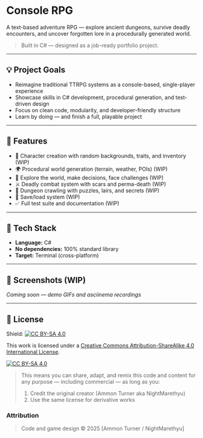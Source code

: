 ﻿# Console RPG

A text-based adventure RPG — explore ancient dungeons, survive deadly encounters, and uncover forgotten lore in a procedurally generated world.

> Built in C# — designed as a job-ready portfolio project.

---

## 💡 Project Goals

- Reimagine traditional TTRPG systems as a console-based, single-player experience
- Showcase skills in C# development, procedural generation, and test-driven design
- Focus on clean code, modularity, and developer-friendly structure
- Learn by doing — and finish a full, playable project

---

## 🔧 Features

- 🧙 Character creation with random backgrounds, traits, and inventory (WIP)
- 🌍 Procedural world generation (terrain, weather, POIs) (WIP)
- 🚶 Explore the world, make decisions, face challenges (WIP)
- ⚔️ Deadly combat system with scars and perma-death (WIP)
- 🏰 Dungeon crawling with puzzles, lairs, and secrets (WIP)
- 💾 Save/load system (WIP)
- ✅ Full test suite and documentation (WIP)

---

## 🧪 Tech Stack

- **Language:** C#
- **No dependencies:** 100% standard library
- **Target:** Terminal (cross-platform)

---

## 📸 Screenshots (WIP)

_Coming soon — demo GIFs and asciinema recordings_

---

## 📜 License

Shield: [![CC BY-SA 4.0][cc-by-sa-shield]][cc-by-sa]

This work is licensed under a
[Creative Commons Attribution-ShareAlike 4.0 International License][cc-by-sa].

[![CC BY-SA 4.0][cc-by-sa-image]][cc-by-sa]

[cc-by-sa]: http://creativecommons.org/licenses/by-sa/4.0/
[cc-by-sa-image]: https://licensebuttons.net/l/by-sa/4.0/88x31.png
[cc-by-sa-shield]: https://img.shields.io/badge/License-CC%20BY--SA%204.0-lightgrey.svg

> This means you can share, adapt, and remix this code and content for any purpose — including commercial — as long as you:
>
> 1. Credit the original creator (Ammon Turner aka NightMarethyu)
> 2. Use the same license for derivative works

### Attribution

> Code and game design © 2025 [Ammon Turner / NightMarethyu]